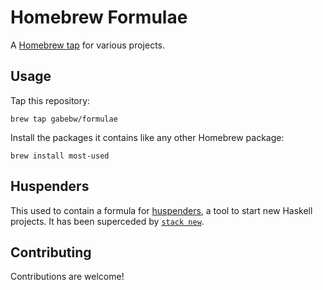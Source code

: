 # Homebrew Formulae

A [Homebrew tap] for various projects.

[Homebrew tap]: https://github.com/Homebrew/homebrew/blob/master/share/doc/homebrew/brew-tap.md

## Usage

Tap this repository:

    brew tap gabebw/formulae

Install the packages it contains like any other Homebrew package:

    brew install most-used

## Huspenders

This used to contain a formula for
[huspenders](https://github.com/gabebw/huspenders), a tool to start new Haskell
projects. It has been superceded by [`stack
new`](https://docs.haskellstack.org/en/stable/README/).

## Contributing

Contributions are welcome!
